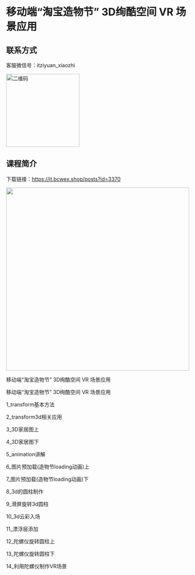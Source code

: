 # 移动端“淘宝造物节” 3D绚酷空间 VR 场景应用

## 联系方式

客服微信号：itziyuan_xiaozhi

<img src="https://ziyuanyun.oss-cn-guangzhou.aliyuncs.com/common/20240614073449/666b82192834a.jpg" width="200" height="200" alt="二维码">

## 课程简介

下载链接：https://it.bcwex.shop/posts?id=3370

<img src="https://ziyuanyun.oss-cn-guangzhou.aliyuncs.com/yun/20240515185136/664493b80e6c8.jpg" width="500" alt="">

  移动端“淘宝造物节” 3D绚酷空间 VR 场景应用

 移动端“淘宝造物节” 3D绚酷空间 VR 场景应用



 1_transform基本方法

 2_transform3d相关应用

 3_3D家居图上

 4_3D家居图下

 5_animation讲解

 6_图片预加载(造物节loading动画)上

 7_图片预加载(造物节loading动画)下

 8_3d的圆柱制作

 9_滑屏旋转3d圆柱

 10_3d云彩入场

 11_漂浮层添加

 12_陀螺仪旋转圆柱上

 13_陀螺仪旋转圆柱下

 14_利用陀螺仪制作VR场景

  